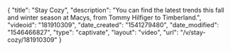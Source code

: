 {
    "title": "Stay Cozy",
    "description": "You can find the latest trends this fall and winter season at Macys, from Tommy Hilfiger to Timberland.",
    "videoid": "181910309",
    "date_created": "1541279480",
    "date_modified": "1546466827",
    "type": "captivate",
    "layout": "video",
    "url": "\/v\/stay-cozy\/181910309"
}